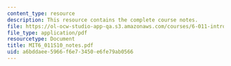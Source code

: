 ```yaml
---
content_type: resource
description: This resource contains the complete course notes.
file: https://ol-ocw-studio-app-qa.s3.amazonaws.com/courses/6-011-introduction-to-communication-control-and-signal-processing-spring-2010/a6bddaee5966f6e73450e6fe79ab0566_MIT6_011S10_notes.pdf
file_type: application/pdf
resourcetype: Document
title: MIT6_011S10_notes.pdf
uid: a6bddaee-5966-f6e7-3450-e6fe79ab0566
---
```

